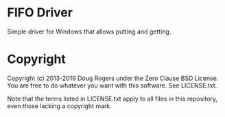 FIFO Driver
===========

Simple driver for Windows that allows putting and getting.

Copyright
=========

Copyright (c) 2013-2019 Doug Rogers under the Zero Clause BSD License.
You are free to do whatever you want with this software. See LICENSE.txt.

Note that the terms listed in LICENSE.txt apply to all files in this
repository, even those lacking a copyright mark.

